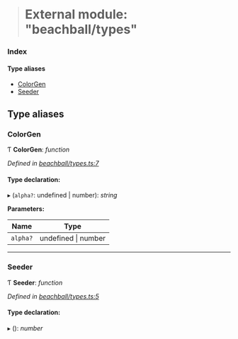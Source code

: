 > # External module: "beachball/types"

### Index

#### Type aliases

* [ColorGen](_beachball_types_.md#colorgen)
* [Seeder](_beachball_types_.md#seeder)

## Type aliases

###  ColorGen

Ƭ **ColorGen**: *function*

*Defined in [beachball/types.ts:7](https://github.com/polkadot-js/ui/blob/354997c/packages/ui-identicon/src/beachball/types.ts#L7)*

#### Type declaration:

▸ (`alpha?`: undefined | number): *string*

**Parameters:**

Name | Type |
------ | ------ |
`alpha?` | undefined \| number |

___

###  Seeder

Ƭ **Seeder**: *function*

*Defined in [beachball/types.ts:5](https://github.com/polkadot-js/ui/blob/354997c/packages/ui-identicon/src/beachball/types.ts#L5)*

#### Type declaration:

▸ (): *number*